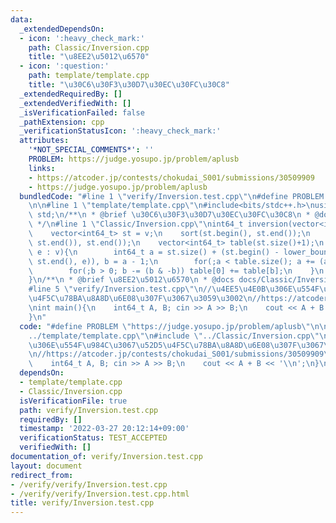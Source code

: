 ```yaml
---
data:
  _extendedDependsOn:
  - icon: ':heavy_check_mark:'
    path: Classic/Inversion.cpp
    title: "\u8EE2\u5012\u6570"
  - icon: ':question:'
    path: template/template.cpp
    title: "\u30C6\u30F3\u30D7\u30EC\u30FC\u30C8"
  _extendedRequiredBy: []
  _extendedVerifiedWith: []
  _isVerificationFailed: false
  _pathExtension: cpp
  _verificationStatusIcon: ':heavy_check_mark:'
  attributes:
    '*NOT_SPECIAL_COMMENTS*': ''
    PROBLEM: https://judge.yosupo.jp/problem/aplusb
    links:
    - https://atcoder.jp/contests/chokudai_S001/submissions/30509909
    - https://judge.yosupo.jp/problem/aplusb
  bundledCode: "#line 1 \"verify/Inversion.test.cpp\"\n#define PROBLEM \"https://judge.yosupo.jp/problem/aplusb\"\
    \n\n#line 1 \"template/template.cpp\"\n#include<bits/stdc++.h>\nusing namespace\
    \ std;\n/**\n * @brief \u30C6\u30F3\u30D7\u30EC\u30FC\u30C8\n * @docs docs/template/template.md\n\
    \ */\n#line 1 \"Classic/Inversion.cpp\"\nint64_t inversion(vector<int64_t> &v){\n\
    \    vector<int64_t> st = v;\n    sort(st.begin(), st.end());\n    st.erase(unique(st.begin(),\
    \ st.end()), st.end());\n    vector<int64_t> table(st.size()+1);\n    for(auto\
    \ e : v){\n        int64_t a = st.size() + (st.begin() - lower_bound(st.begin(),\
    \ st.end(), e)), b = a - 1;\n        for(;a < table.size(); a += (a & -a)) ++table[a];\n\
    \        for(;b > 0; b -= (b & -b)) table[0] += table[b];\n    }\n    return table[0];\n\
    }\n/**\n * @brief \u8EE2\u5012\u6570\n * @docs docs/Classic/Inversion.md\n */\n\
    #line 5 \"verify/Inversion.test.cpp\"\n//\u4EE5\u4E0B\u306E\u554F\u984C\u3067\u52D5\
    \u4F5C\u78BA\u8A8D\u6E08\u307F\u3067\u3059\u3002\n//https://atcoder.jp/contests/chokudai_S001/submissions/30509909\n\
    \nint main(){\n    int64_t A, B; cin >> A >> B;\n    cout << A + B << '\\n';\n\
    }\n"
  code: "#define PROBLEM \"https://judge.yosupo.jp/problem/aplusb\"\n\n#include \"\
    ../template/template.cpp\"\n#include \"../Classic/Inversion.cpp\"\n//\u4EE5\u4E0B\
    \u306E\u554F\u984C\u3067\u52D5\u4F5C\u78BA\u8A8D\u6E08\u307F\u3067\u3059\u3002\
    \n//https://atcoder.jp/contests/chokudai_S001/submissions/30509909\n\nint main(){\n\
    \    int64_t A, B; cin >> A >> B;\n    cout << A + B << '\\n';\n}\n"
  dependsOn:
  - template/template.cpp
  - Classic/Inversion.cpp
  isVerificationFile: true
  path: verify/Inversion.test.cpp
  requiredBy: []
  timestamp: '2022-03-27 20:12:14+09:00'
  verificationStatus: TEST_ACCEPTED
  verifiedWith: []
documentation_of: verify/Inversion.test.cpp
layout: document
redirect_from:
- /verify/verify/Inversion.test.cpp
- /verify/verify/Inversion.test.cpp.html
title: verify/Inversion.test.cpp
---
```

